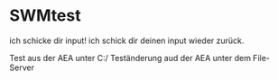 # SWMtest
ich schicke dir input!
ich schick dir deinen input wieder zurück.

Test aus der AEA unter C:/
Teständerung aud der AEA unter dem File-Server
